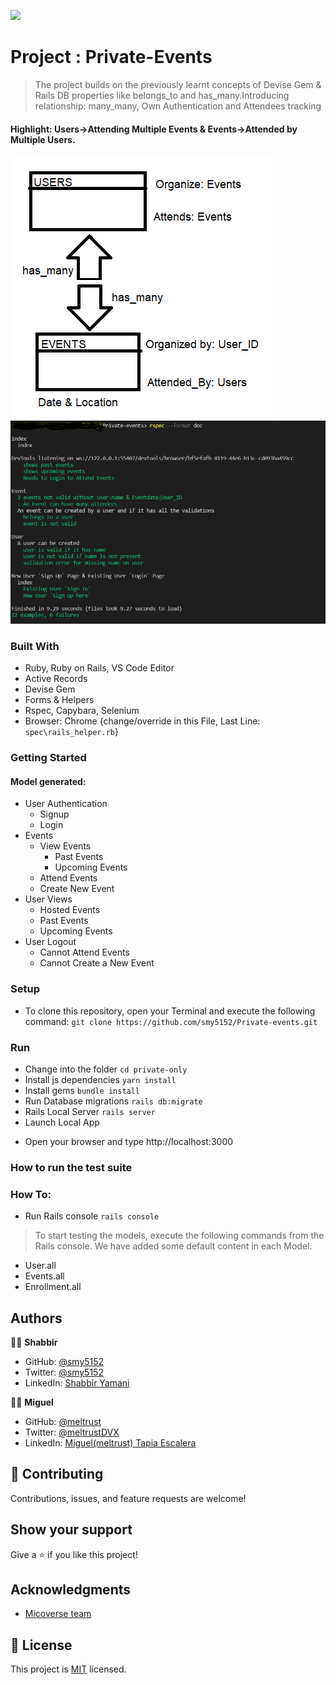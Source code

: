 ![](https://img.shields.io/badge/Microverse-blueviolet)

# Project : Private-Events

> The project builds on the previously learnt concepts of Devise Gem & Rails DB properties like belongs_to and has_many.Introducing relationship: many_many, Own Authentication and Attendees tracking

#### Highlight: Users->Attending Multiple Events & Events->Attended by Multiple Users.

![DESIGN](docs/Data_Entities_Relationships.png)
![TESTS](docs/rSpecCapybaratests.png)

### Built With

- Ruby, Ruby on Rails, VS Code Editor
- Active Records
- Devise Gem
- Forms & Helpers
- Rspec, Capybara, Selenium
- Browser: Chrome {change/override in this File, Last Line: ``` spec\rails_helper.rb ```}
### Getting Started
#### Model generated:
- User Authentication
  - Signup
  - Login
- Events
  - View Events
    - Past Events
    - Upcoming Events
  - Attend Events
  - Create New Event
- User Views
  - Hosted Events
  - Past Events
  - Upcoming Events
- User Logout
  - Cannot Attend Events
  - Cannot Create a New Event
### Setup
* To clone this repository, open your Terminal and execute the following command:
``` git clone https://github.com/smy5152/Private-events.git ```
### Run
* Change into the folder
``` cd private-only ```
* Install js dependencies
``` yarn install ```
* Install gems
``` bundle install ```
* Run Database migrations
``` rails db:migrate ```
* Rails Local Server
``` rails server ``` 
* Launch Local App
- Open your browser and type http://localhost:3000

### How to run the test suite


### How To:
* Run Rails console
``` rails console ```
> To start testing the models, execute the following commands from the Rails console.
> We have added some default content in each Model.
- User.all
- Events.all
- Enrollment.all
## Authors
🧑‍💻 **Shabbir**
- GitHub: [@smy5152](https://github.com/smy5152)
- Twitter: [@smy5152](https://twitter.com/smy5152)
- LinkedIn: [Shabbir Yamani](https://www.linkedin.com/in/shabbirmyamani/)

🧑‍💻 **Miguel**
- GitHub: [@meltrust](https://github.com/meltrust)
- Twitter: [@meltrustDVX](https://twitter.com/meltrustDVX)
- LinkedIn: [Miguel(meltrust) Tapia Escalera](https://www.linkedin.com/in/meltrust/)

## 🤝 Contributing
Contributions, issues, and feature requests are welcome!
## Show your support
Give a ⭐️ if you like this project!
## Acknowledgments
- [Micoverse team](https://www.microverse.org/)

## 📝 License
This project is [MIT](LICENSE) licensed.
